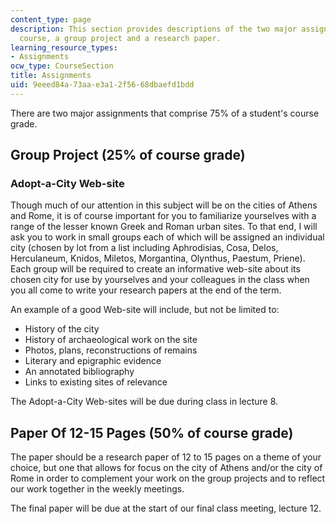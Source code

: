 ```yaml
---
content_type: page
description: This section provides descriptions of the two major assignments for the
  course, a group project and a research paper.
learning_resource_types:
- Assignments
ocw_type: CourseSection
title: Assignments
uid: 9eeed84a-73aa-e3a1-2f56-68dbaefd1bdd
---
```


There are two major assignments that comprise 75% of a student's course grade.

Group Project (25% of course grade)
-----------------------------------

### Adopt-a-City Web-site

Though much of our attention in this subject will be on the cities of Athens and Rome, it is of course important for you to familiarize yourselves with a range of the lesser known Greek and Roman urban sites. To that end, I will ask you to work in small groups each of which will be assigned an individual city (chosen by lot from a list including Aphrodisias, Cosa, Delos, Herculaneum, Knidos, Miletos, Morgantina, Olynthus, Paestum, Priene). Each group will be required to create an informative web-site about its chosen city for use by yourselves and your colleagues in the class when you all come to write your research papers at the end of the term.

An example of a good Web-site will include, but not be limited to:

*   History of the city
*   History of archaeological work on the site
*   Photos, plans, reconstructions of remains
*   Literary and epigraphic evidence
*   An annotated bibliography
*   Links to existing sites of relevance

The Adopt-a-City Web-sites will be due during class in lecture 8.

Paper Of 12-15 Pages (50% of course grade)
------------------------------------------

The paper should be a research paper of 12 to 15 pages on a theme of your choice, but one that allows for focus on the city of Athens and/or the city of Rome in order to complement your work on the group projects and to reflect our work together in the weekly meetings.

The final paper will be due at the start of our final class meeting, lecture 12.